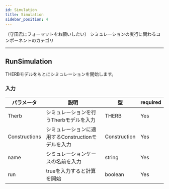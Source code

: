 ```yaml
---
id: Simulation
title: Simulation
sidebar_position: 4
---
```

（守田君にフォーマットをお願いしたい）
シミュレーションの実行に関わるコンポーネントのカテゴリ

---
## RunSimulation  
THERBモデルをもとにシミュレーションを開始します。  

### 入力  
| パラメータ     | 説明                                               | 型           | required | 
| -------------- | -------------------------------------------------- | ------------ | -------- | 
| Therb          | シミュレーションを行うTherbモデルを入力            | THERB        | Yes      | 
| Constructions  | シミュレーションに適用するConstructionモデルを入力 | Construction | Yes      | 
| name           | シミュレーションケースの名前を入力                 | string       | Yes      | 
| run            | trueを入力すると計算を開始                         | boolean      | Yes      | 